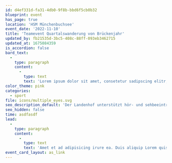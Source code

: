 ```yaml
---
id: d4ef331d-fa31-4db0-9f8b-bbd6f5cb0b32
blueprint: event
has_page: true
location: 'HSM Münchenbuchsee'
event_date: '2022-11-10'
title: 'Teamevent Quartalswanderung von Brückenjahr'
updated_by: fb21535d-3bc5-408c-88ff-093eb3462715
updated_at: 1675084359
is_accordion: false
bard_text:
  -
    type: paragraph
    content:
      -
        type: text
        text: 'Lorem ipsum dolor sit amet, consetetur sadipscing elitr, sed diam nonumy eirmod tempor invidunt ut labore et dolore magna aliquyam erat, sed diam voluptua. At vero eos et accusam et justo duo dolores et ea rebum. Stet clita kasd gubergren, no sea takimata sanctus est Lorem ipsum dolor sit amet. Lorem ipsum dolor sit amet, consetetur sadipscing elitr, sed diam nonumy eirmod tempor invidunt ut labore et dolore magna aliquyam erat, sed diam voluptua. At vero eos et accusam et justo duo dolores et ea rebum. Stet clita kasd gubergren, no sea takimata sanctus est Lorem ipsum dolor sit amet. '
color_theme: pink
categories:
  - sport
file: icons/multiple_eyes.svg
seo_description_default: 'Der Landenhof unterstützt hör- und sehbeeinträchtigte Kinder & Jugendliche in ihrem selbstbestimmten Leben durch Förderung ihrer Fähigkeiten & Entwicklung'
seo_hidden: false
time: asdfasdf
lead:
  -
    type: paragraph
    content:
      -
        type: text
        text: 'Amet et ad adipisicing irure ea. Duis aliquip Lorem quis irure eiusmod est nisi anim commodo consequat adipisicing in. Culpa dolor ad deserunt enim occaecat proident deserunt nisi et fugiat magna Lorem cupidatat. Laboris enim irure dolor. Non ex est eiusmod. Qui do ullamco qui fugiat sunt magna eu nulla tempor.'
event_card_layout: as_link
---
```


